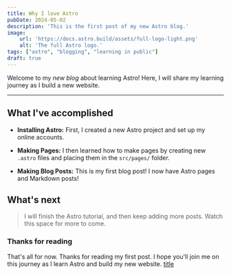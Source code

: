 ```yaml
---
title: Why I love Astro
pubDate: 2024-05-02
description: 'This is the first post of my new Astro blog.'
image:
    url: 'https://docs.astro.build/assets/full-logo-light.png'
    alt: 'The full Astro logo.'
tags: ["astro", "blogging", "learning in public"]
draft: true
---
```


Welcome to my _new blog_ about learning Astro! Here, I will share my learning journey as I build a new website.

---

## What I've accomplished

- **Installing Astro:** First, I created a new Astro project and set up my online accounts.

- **Making Pages:** I then learned how to make pages by creating new `.astro` files and placing them in the `src/pages/` folder.

- **Making Blog Posts:** This is my first blog post! I now have Astro pages and Markdown posts!

## What's next

> I will finish the Astro tutorial, and then keep adding more posts. Watch this space for more to come.

### Thanks for reading

That's all for now. Thanks for reading my first post. I hope you'll join me on this journey as I learn Astro and build my new website. [title](https://www.example.com)
